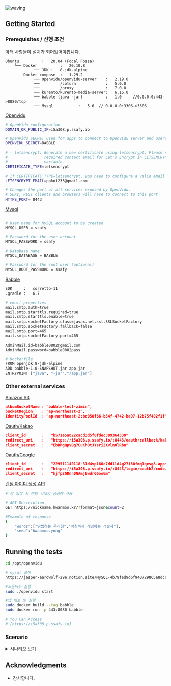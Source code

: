 ![waving](https://capsule-render.vercel.app/api?type=waving&height=200&text=Ba:bble&animation=fadeIn&fontAlign=20&fontAlignY=35&fontColor=ffffff&color=#b642f5)


## Getting Started

### Prerequisites / 선행 조건

아래 사항들이 설치가 되어있어야합니다.

```
Ubuntu          :   20.04 (Focal Fossa)
    └── Docker          :   20.10.8
            └── JDK :   8-jdk-alpine
        Docker-compose  :   1.29.2
            └── Openvidu/openvidu-server    :   2.19.0
            └──         /coturn             :   5.0.0 
            └──         /proxy              :   7.0.0
            └── kurento/kurento-media-server:   6.16.0
            └── babble (java -jar)          :   1.0     //0.0.0.0:443->8080/tcp
            └── Mysql           :   5.6  // 0.0.0.0:3306->3306

```

[Openvidu](https://docs.openvidu.io/en/2.19.0/deployment/ce/on-premises/)
```bash
# OpenVidu configuration
DOMAIN_OR_PUBLIC_IP=i5a308.p.ssafy.io

# OpenVidu SECRET used for apps to connect to OpenVidu server and users to access to OpenVidu Dashboard
OPENVIDU_SECRET=BABBLE

# - letsencrypt: Generate a new certificate using letsencrypt. Please set the
#                required contact email for Let's Encrypt in LETSENCRYPT_EMAIL
#                variable.
CERTIFICATE_TYPE=letsencrypt

# If CERTIFICATE_TYPE=letsencrypt, you need to configure a valid email for notifications
LETSENCRYPT_EMAIL=ppko1233@gmail.com

# Changes the port of all services exposed by OpenVidu.
# SDKs, REST clients and browsers will have to connect to this port
HTTPS_PORT= 8443
```

[Mysql](https://dev.mysql.com/doc/mysql-installation-excerpt/5.6/en/linux-installation.html)
```bash

# User name for MySQL account to be created
MYSQL_USER = ssafy

# Password for the user account
MYSQL_PASSWORD = ssafy

# Database name
MYSQL_DATABASE = BABBLE

# Password for the root user (optional)
MYSQL_ROOT_PASSWORD = ssafy

```

[Babble](https://i5a308.p.ssafy.io/)
```bash
SDK     :   corretto-11
.gradle :   6.7

# email.properties
mail.smtp.auth=true
mail.smtp.starttls.required=true
mail.smtp.starttls.enable=true
mail.smtp.socketFactory.class=javax.net.ssl.SSLSocketFactory
mail.smtp.socketFactory.fallback=false
mail.smtp.port=465
mail.smtp.socketFactory.port=465

AdminMail.id=babble0802@gmail.com
AdminMail.password=babble0802pass

# Dockerfile
FROM openjdk:8-jdk-alpine
ADD babble-1.0-SNAPSHOT.jar app.jar
ENTRYPOINT ["java", "-jar","/app.jar"]
```

### Other external services
[Amazon S3](https://aws.amazon.com/ko/?nc2=h_lg)
```json
albumBucketName : "babble-test-zimin",
bucketRegion    : "ap-northeast-2",
IdentityPoolId  : "ap-northeast-2:bc050f66-b34f-4742-be97-12b75f402f1f",
```

[Oauth/Kakao](https://developers.kakao.com/product/kakaoLogin)
```json
client_id       :   "b571e5a822cacd3d5f0fdec309364338"
redirect_uri    :   "https://i5a308.p.ssafy.io/:8443/oauth/callback/kakao"
client_secret   :   "EbRMgQpvBg7CuKhOtJYsri2Xvln0lRbn"
```
[Oauth/Google](https://developers.google.com/identity/protocols/oauth2)
```json
client_id       :   "229511140118-31d4vp160c7dd1ld4g27180fmq1qesg8.apps.googleusercontent.com"
redirect_uri    :   "https://i5a308.p.ssafy.io/:8443/login/oauth2/code/google"
client_secret   :   "kjfp2GRnn0NAmjEwdrG6oo6m"
```
[랜덤 아이디 생성 API](https://nickname.hwanmoo.kr/)
```bash
# 방 입장 시 랜덤 닉네임 생성에 사용

# API Description
GET https://nickname.hwanmoo.kr/?format=json&count=2

#Example of response
{
    "words":["읽씹하는 우리형","아침까지 게임하는 개발자"],
    "seed":"hwanmoo.yong"
}
```


## Running the tests

```bash
cd /opt/openvidu

# mysql 설정 
https://jasper-aardwolf-29e.notion.site/MySQL-4b79fed9d6f940729865a8dca40debec

#오픈비두 실행
sudo ./openvidu start

#앱 배포 및 실행
sudo docker build --tag babble .
sudo docker run -p 443:8080 babble

# You Can Access 
# [https://i5a308.p.ssafy.io]
```

### Scenario

<details>
<summary>시나리오 보기</summary>
<div markdown="1">

#### 메인 화면
<img src = "https://i.imgur.com/QTCaU2k.png" width = "1000px">

#### 회원 가입
<img src = "https://i.imgur.com/WnMWTNQ.png" width = "1000px">

#### 회원가입 인증 코드 확인
<img src = "https://i.imgur.com/MQXBild.png" width = "1000px">

#### 로그인
<img src = "https://i.imgur.com/lom3vBh.png" width = "1000px" style ="border-radius:10px">

#### 방 입장 전 대기실
<img src = "https://i.imgur.com/NvltyvD.png" width = "1000px">

#### 화상회의 room
<img src = "https://i.imgur.com/EfOOe8i.png" width = "1000px">

<img src = "https://i.imgur.com/JpOQ5S7.png" width = "1000px">

#### 카테고리
<img src = "https://i.imgur.com/NILHhqK.png" width = "1000px">

#### 마이페이지
<img src = "https://i.imgur.com/zqRS3OB.png" width = "1000px">

<img src = "https://i.imgur.com/4OLokCB.png" width = "1000px">

<img src = "https://i.imgur.com/k3yUWBa.png" width = "1000px">

#### 에러 페이지 
<img src = "https://i.imgur.com/tTbs15Z.gif" width = "1000px">
</div>
</details>


<!-- ### 테스트는 이런 식으로 작성하시면 됩니다

```
예시
``` -->

<!-- ## Built With / 누구랑 만들었나요?

* [이름](링크) - 무엇 무엇을 했어요
* [Name](Link) - Create README.md -->

<!-- ## Contributiong / 기여

Please read [CONTRIBUTING.md](https://gist.github.com/PurpleBooth/b24679402957c63ec426) for details on our code of conduct, and the process for submitting pull requests to us. / [CONTRIBUTING.md](https://gist.github.com/PurpleBooth/b24679402957c63ec426) 를 읽고 이에 맞추어 pull request 를 해주세요. -->

<!-- ## License / 라이센스

This project is licensed under the MIT License - see the [LICENSE.md](https://gist.github.com/PurpleBooth/LICENSE.md) file for details / 이 프로젝트는 MIT 라이센스로 라이센스가 부여되어 있습니다. 자세한 내용은 LICENSE.md 파일을 참고하세요. -->

## Acknowledgments

* 감사합니다.
